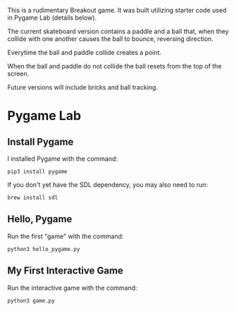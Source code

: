 This is a rudimentary Breakout game. It was built utilizing starter code used in Pygame Lab (details below).

The current skateboard version contains a paddle and a ball that, when they collide with one another causes the ball to bounce, reversing direction. 

Everytime the ball and paddle collide creates a point. 

When the ball and paddle do not collide the ball resets from the top of the screen. 

Future versions will include bricks and ball tracking.

# Pygame Lab

## Install Pygame

I installed Pygame with the command:

```
pip3 install pygame
```

If you don't yet have the SDL dependency, you may also need to run:

```
brew install sdl
```

## Hello, Pygame

Run the first "game" with the command:

```
python3 hello_pygame.py
```

## My First Interactive Game

Run the interactive game with the command:

```
python3 game.py
```